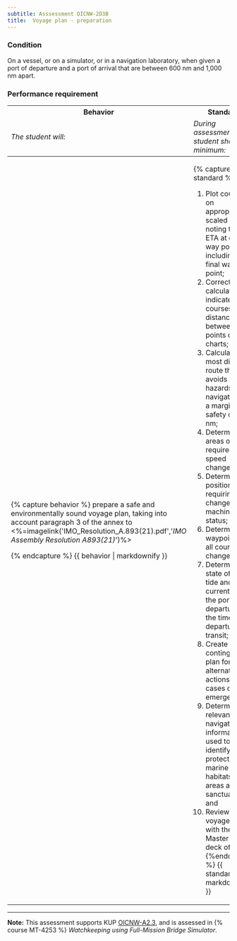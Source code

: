 ```yaml
---
subtitle: Asssessment OICNW-2D3B
title:  Voyage plan - preparation
---
```




### Condition

On a vessel, or on a simulator, or in a navigation laboratory, when given a port of departure and a port of arrival that are between 600 nm and 1,000 nm apart.

### Performance requirement 

<table width='100%' class='Guidelines'>
 <thead>
 <tr>
     <th class='thirty'>Behavior</th>
     <th class='seventy'>Standard</th>
 </tr>
 <tr>
     <td><em>The student will:</em></td>
     <td><em>During assessment, the student shall, at a minimum:</em></td>
 </tr>
 </thead>
 <tbody>
 

<tr><td>

{% capture behavior %}
prepare a safe and environmentally sound voyage plan, taking into account paragraph 3 of the annex to  <%=imagelink('IMO_Resolution_A.893(21).pdf','*IMO Assembly Resolution A893(21)*')%>



{% endcapture %}
{{ behavior | markdownify }}

</td><td>

{% capture standard %}
1.	Plot courses on appropriately scaled charts noting the ETA at each way point, including the final way point;
2.	Correctly calculate and indicate courses and distances between way points on the charts;
3.	Calculate the most direct route that avoids all hazards to navigation by a margin of safety of 3.0 nm;
4.	Determine the areas of all required speed changes;
5.	Determine positions requiring a change of machinery status;
6.	Determine the waypoint for all course changes;
7.	Determine the state of the tide and currents at the port of departure for the times of departure and transit;
8.	Create a contingency plan for alternative actions in cases of emergency;
9.	Determine all relevant navigation information used to identify protected marine habitats, areas and sanctuaries; and
10.	Review the voyage plan with the Master and deck officers.
{%endcapture %}
{{ standard | markdownify }}

</td></tr>



 </tbody>
 </table>



*****

**Note:** This assessment supports KUP [OICNW-A2.3]({{site.baseurl}}/tables/21.html#OICNW-A2.3), and is assessed in  {% course  MT-4253 %}  *Watchkeeping using Full-Mission Bridge Simulator*. 

